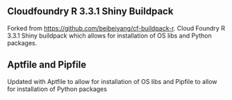 ## Cloudfoundry R 3.3.1 Shiny Buildpack
Forked from https://github.com/beibeiyang/cf-buildpack-r. Cloud Foundry R 3.3.1 Shiny buildpack which allows for installation of OS libs and Python packages.

## Aptfile and Pipfile
Updated with Aptfile to allow for installation of OS libs and Pipfile to allow for installation of Python packages

